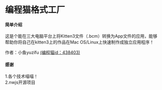 # 编程猫格式工厂

#### 简单介绍
这是个能在三大电脑平台上将Kitten3文件（.bcm）转换为App文件的应用，能够帮助你将自己在kitten3上的作品在Mac OS/Linux上快速制作成独立应用程序！

作者：小鱼yuzifu [(编程猫id：438403)](https://shequ.codemao.cn/user/438403)

#### 感谢
1.各个技术喵喵！<br>
2.nwjs开源项目
